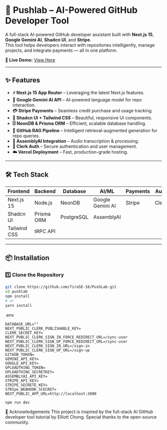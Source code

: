# 🚀 Pushlab – AI-Powered GitHub Developer Tool

A full-stack AI-powered GitHub developer assistant built with **Next.js 15**, **Google Gemini AI**, **Shadcn UI**, and **Stripe**.  
This tool helps developers interact with repositories intelligently, manage projects, and integrate payments — all in one platform.

**🔗 Live Demo:** [View Here](https://push-lab.vercel.app)  


---

## ✨ Features

- **⚡ Next.js 15 App Router** – Leveraging the latest Next.js features.
- **🤖 Google Gemini AI API** – AI-powered language model for repo interaction.
- **💳 Stripe Payments** – Seamless credit purchase and usage tracking.
- **🎨 Shadcn UI + Tailwind CSS** – Beautiful, responsive UI components.
- **🗄️ NeonDB & Prisma ORM** – Efficient, scalable database handling.
- **📂 GitHub RAG Pipeline** – Intelligent retrieval-augmented generation for repo queries.
- **🎤 AssemblyAI Integration** – Audio transcription & processing.
- **🔐 Clerk Auth** – Secure authentication and user management.
- **☁️ Vercel Deployment** – Fast, production-grade hosting.

---

## 🛠️ Tech Stack

| Frontend        | Backend        | Database   | AI/ML       | Payments | Auth     | Hosting |
|----------------|---------------|-----------|------------|----------|----------|---------|
| Next.js 15     | Node.js       | NeonDB    | Google Gemini AI | Stripe   | Clerk    | Vercel |
| Shadcn UI      | Prisma ORM    | PostgreSQL| AssemblyAI |          |          |         |
| Tailwind CSS   | tRPC API      |           |            |          |          |         |

---

## 📦 Installation

### 1️⃣ Clone the Repository
```bash
git clone https://github.com/firaSE-16/PushLab.git
cd pushlab
npm install
# or
yarn install
```
.env
```
DATABASE_URL=""
NEXT_PUBLIC_CLERK_PUBLISHABLE_KEY=
CLERK_SECRET_KEY=
NEXT_PUBLIC_CLERK_SIGN_IN_FORCE_REDIRECT_URL=/sync-user
NEXT_PUBLIC_CLERK_SIGN_UP_FORCE_REDIRECT_URL=/sync-user
NEXT_PUBLIC_CLERK_SIGN_IN_URL=/sign-in
NEXT_PUBLIC_CLERK_SIGN_UP_URL=/sign-up
GITHUB_TOKEN=
GEMINI_API_KEY=
GOOGLE_API_KEY=
UPLOADTHING_TOKEN=
UPLOADTHING_SECRETKEY=
ASSEMBLYAI_API_KEY=
STRIPE_API_KEY=
STRIPE_SECRETE_KEY=
STRIpe_WEBHOOK_SCECRET=
NEXT_PUBLIC_APP_URL=http://localhost:3000
```
```
npm run dev
```
🙌 Acknowledgements
This project is inspired by the full-stack AI GitHub developer tool tutorial by Elliott Chong.
Special thanks to the open-source community.


